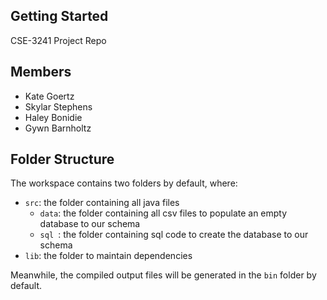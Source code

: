 ## Getting Started

CSE-3241 Project Repo

## Members

- Kate Goertz
- Skylar Stephens
- Haley Bonidie
- Gywn Barnholtz

## Folder Structure

The workspace contains two folders by default, where:

- `src`: the folder containing all java files
    - `data`: the folder containing all csv files to populate an empty database to our schema
    - `sql `: the folder containing sql code to create the database to our schema
- `lib`: the folder to maintain dependencies

Meanwhile, the compiled output files will be generated in the `bin` folder by default.